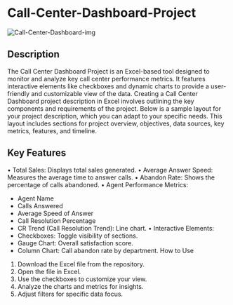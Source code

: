 # Call-Center-Dashboard-Project

![Call-Center-Dashboard-img](https://github.com/prateekrangire/Call-Center-Dashboard-Project/assets/135497067/826ecd17-1781-4f6d-9b46-94bf65e7eda3)

## Description

The Call Center Dashboard Project is an Excel-based tool designed to monitor and analyze key call center performance metrics. It features interactive elements like checkboxes and dynamic charts to provide a user-friendly and customizable view of the data. Creating a Call Center Dashboard project description in Excel involves outlining the key components and requirements of the project. Below is a sample layout for your project description, which you can adapt to your specific needs. This layout includes sections for project overview, objectives, data sources, key metrics, features, and timeline.

## Key Features
• Total Sales: Displays total sales generated. • Average Answer Speed: Measures the average time to answer calls. • Abandon Rate: Shows the percentage of calls abandoned. • Agent Performance Metrics:
-	Agent Name
-	Calls Answered
-	Average Speed of Answer
-	Call Resolution Percentage
-	CR Trend (Call Resolution Trend): Line chart. • Interactive Elements:
-	Checkboxes: Toggle visibility of sections.
-	Gauge Chart: Overall satisfaction score.
-	Column Chart: Call abandon rate by department.
How to Use
1.	Download the Excel file from the repository.
2.	Open the file in Excel.
3.	Use the checkboxes to customize your view.
4.	Analyze the charts and metrics for insights.
5.	Adjust filters for specific data focus.
